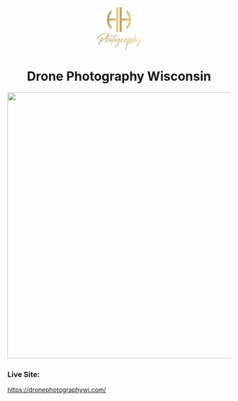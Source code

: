   <p align="center">
    <a href="https://dronephotographywi.com">
      <img alt="rg-portfolio" src="https://github.com/Mattsloniker/dronephotographywi/blob/master/src/images/design3.png?raw=true" width="100" />
    </a>
  </p>
  <h1 align="center">
    Drone Photography Wisconsin
  </h1>
  <img src="https://raw.githubusercontent.com/Mattsloniker/dronephotographywi/master/src/images/dronephotowi.PNG" width="1450" height="600" />

### Live Site:

https://dronephotographywi.com/
